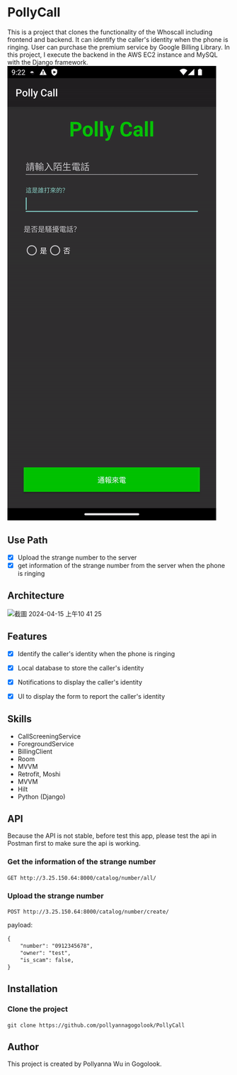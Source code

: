 # PollyCall
This is a project that clones the functionality of the Whoscall including frontend and backend. It can identify the caller's identity when the phone is ringing.
User can purchase the premium service by Google Billing Library.
In this project, I execute the backend in the AWS EC2 instance and MySQL with the Django framework.
![img.png](img.png)

## Use Path

- [x] Upload the strange number to the server
- [x] get information of the strange number from the server when the phone is ringing

## Architecture
<img width="1150" alt="截圖 2024-04-15 上午10 41 25" src="https://github.com/pollyannagogolook/PollyCall/assets/155519546/cf7be53b-4dd5-45d7-99b6-a53235ecb549">



## Features
- [x] Identify the caller's identity when the phone is ringing
- [x] Local database to store the caller's identity
- [x] Notifications to display the caller's identity
- [x] UI to display the form to report the caller's identity




## Skills
- CallScreeningService
- ForegroundService
- BillingClient
- Room
- MVVM
- Retrofit, Moshi
- MVVM
- Hilt
- Python (Django)


## API
Because the API is not stable, before test this app, please test the api in Postman first to make sure the api is working.

### Get the information of the strange number
`GET http://3.25.150.64:8000/catalog/number/all/`

### Upload the strange number
`POST http://3.25.150.64:8000/catalog/number/create/`

payload: 
```
{
    "number": "0912345678",
    "owner": "test",
    "is_scam": false,
}
```

## Installation

### Clone the project
`git clone https://github.com/pollyannagogolook/PollyCall`

## Author
This project is created by Pollyanna Wu in Gogolook. 
